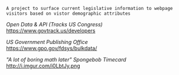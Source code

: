 `A project to surface current legislative information to webpage visitors based on vistor demographic attributes`

*Open Data & API (Tracks US Congress)*  
https://www.govtrack.us/developers

*US Government Publishing Office*  
https://www.gpo.gov/fdsys/bulkdata/

*"A lot of boring math later" Spongebob Timecard*  
http://i.imgur.com/i0LbtJy.png

